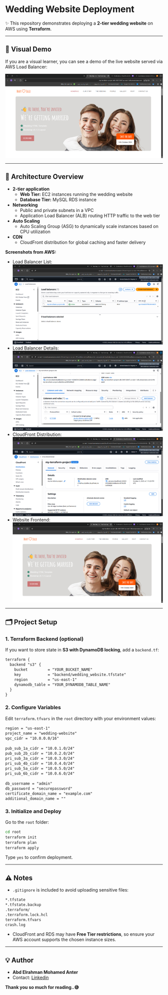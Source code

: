 #  Wedding Website Deployment

✨ This repository demonstrates deploying a **2-tier wedding website** on AWS using **Terraform**.

---

## 🎥 Visual Demo

If you are a visual learner, you can see a demo of the live website served via AWS Load Balancer:

![Website Demo](front.png)

---

## 🔹 Architecture Overview

- **2-tier application**
  - **Web Tier:** EC2 instances running the wedding website
  - **Database Tier:** MySQL RDS instance
- **Networking**
  - Public and private subnets in a VPC
  - Application Load Balancer (ALB) routing HTTP traffic to the web tier
- **Auto Scaling**
  - Auto Scaling Group (ASG) to dynamically scale instances based on CPU utilization
- **CDN**
  - CloudFront distribution for global caching and faster delivery

**Screenshots from AWS:**

- Load Balancer List: ![Load Balancers](lb.png)  
- Load Balancer Details: ![ALB Details](enter-lb.png)  
- CloudFront Distribution: ![CloudFront](cloudfront.png)  
- Website Frontend: ![Website](front.png)

---

## 🗂️ Project Setup

### 1. Terraform Backend (optional)

If you want to store state in **S3 with DynamoDB locking**, add a `backend.tf`:

```hcl
terraform {
  backend "s3" {
    bucket         = "YOUR_BUCKET_NAME"
    key            = "backend/wedding_website.tfstate"
    region         = "us-east-1"
    dynamodb_table = "YOUR_DYNAMODB_TABLE_NAME"
  }
}
````

### 2. Configure Variables

Edit `terraform.tfvars` in the `root` directory with your environment values:

```hcl
region = "us-east-1"
project_name = "wedding-website"
vpc_cidr = "10.0.0.0/16"

pub_sub_1a_cidr = "10.0.1.0/24"
pub_sub_2b_cidr = "10.0.2.0/24"
pri_sub_3a_cidr = "10.0.3.0/24"
pri_sub_4b_cidr = "10.0.4.0/24"
pri_sub_5a_cidr = "10.0.5.0/24"
pri_sub_6b_cidr = "10.0.6.0/24"

db_username = "admin"
db_password = "securepassword"
certificate_domain_name = "example.com"
additional_domain_name = ""
```

### 3. Initialize and Deploy

Go to the `root` folder:

```sh
cd root
terraform init
terraform plan
terraform apply
```

Type `yes` to confirm deployment.

---

## ⚠️ Notes

* `.gitignore` is included to avoid uploading sensitive files:

```gitignore
*.tfstate
*.tfstate.backup
.terraform/
.terraform.lock.hcl
terraform.tfvars
crash.log
```

* CloudFront and RDS may have **Free Tier restrictions**, so ensure your AWS account supports the chosen instance sizes.

---

## 💡 Author

* **Abd Elrahman Mohamed Anter**
* Contact: [Linkedin](www.linkedin.com/in/abd-elrahman-mohamed-anter)


**Thank you so much for reading..😅**
